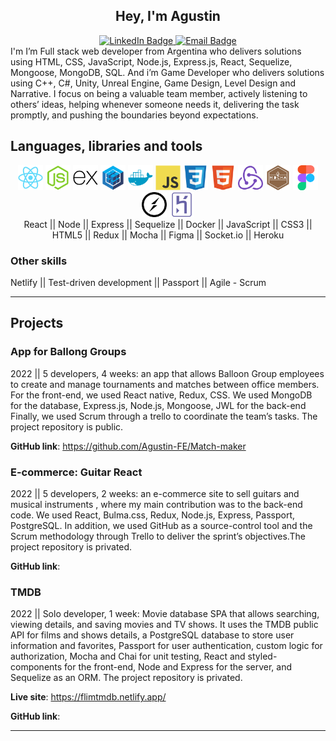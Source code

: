 <div align="center">

<h2>Hey, I'm Agustin </h2>

<div id="header" align="center">


<div id="badges">
<a href="https://www.linkedin.com/in/a-f-e/">
<img src="https://img.shields.io/badge/LinkedIn-blue?style=for-the-badge&logo=linkedin&logoColor=white" alt="LinkedIn Badge"/>
</a>
<a href="mailto:agustinporta2000@gmail.com">
<img src="https://img.shields.io/badge/email-red?logo=gmail&logoColor=white&style=for-the-badge" alt="Email Badge"/>
</a>
</div>
</div>


<div align="left">
I'm I’m Full stack web developer from Argentina who delivers solutions using HTML, CSS, JavaScript, Node.js, Express.js, React, Sequelize, Mongoose, MongoDB, SQL. And i’m Game Developer who delivers solutions using C++, C#, Unity, Unreal Engine, Game Design, Level Design and Narrative. I focus on being a valuable team member, actively listening to others’ ideas, helping whenever someone needs it, delivering the task promptly, and pushing the boundaries beyond expectations.

<br>
</div>

</div>

<h2>Languages, libraries and tools</h2>
<div align="center">
<img src="https://github.com/devicons/devicon/blob/master/icons/react/react-original.svg" title="React" alt="React" width="40" height="40"/>

<img src="https://github.com/devicons/devicon/blob/master/icons/nodejs/nodejs-plain.svg" title="Node.js" alt="Node.js" width="40" height="40"/>

<img src="https://github.com/devicons/devicon/blob/master/icons/express/express-original.svg" title="Express" alt="Express" width="40" height="40"/>

<img src="https://github.com/devicons/devicon/blob/master/icons/sequelize/sequelize-original.svg" title="Sequelize" alt="Sequelize" width="40" height="40"/>

<img src="https://github.com/devicons/devicon/blob/master/icons/docker/docker-plain.svg" title="Docker" alt="Docker" width="40" height="40"/>

<img src="https://github.com/devicons/devicon/blob/master/icons/javascript/javascript-original.svg" title="JavaScript" alt="JavaScript" width="40" height="40"/>

<img src="https://github.com/devicons/devicon/blob/master/icons/css3/css3-original.svg" title="CSS3" alt="CSS3" width="40" height="40"/>

<img src="https://github.com/devicons/devicon/blob/master/icons/html5/html5-original.svg" title="HTML5" alt="HTML5" width="40" height="40"/>

<img src="https://github.com/devicons/devicon/blob/master/icons/redux/redux-original.svg" title="Redux" alt="Redux" width="40" height="40"/>

<img src="https://github.com/devicons/devicon/blob/master/icons/mocha/mocha-plain.svg" title="Mocha" alt="Mocha" width="40" height="40"/>

<img src="https://github.com/devicons/devicon/blob/master/icons/figma/figma-original.svg" title="Figma" alt="Figma" width="40" height="40"/>

<img src="https://github.com/devicons/devicon/blob/master/icons/socketio/socketio-original.svg" title="Socket.io" alt="Socket.io" width="40" height="40"/>

<img src="https://github.com/devicons/devicon/blob/master/icons/heroku/heroku-original.svg" title="Heroku" alt="Heroku" width="40" height="40"/>
</div>

<div align="center">
React || Node || Express || Sequelize || Docker || JavaScript || CSS3 || HTML5 || Redux || Mocha || Figma || Socket.io || Heroku 
</div>

<h3>Other skills</h3>
<div >
 Netlify || Test-driven development || Passport || Agile - Scrum
</div>

---

<h2>Projects</h2>
<h3> App for Ballong Groups </h3>
2022 || 5 developers, 4 weeks: an app that allows Balloon Group employees to create and manage tournaments and matches between office members. For the front-end, we used React native, Redux, CSS. We used MongoDB for the database, Express.js, Node.js, Mongoose, JWL for the back-end
Finally, we used Scrum through a trello to coordinate the team’s tasks. The project repository is public.

**GitHub link**: https://github.com/Agustin-FE/Match-maker

<h3> E-commerce: Guitar React </h3>
2022 || 5 developers, 2 weeks: an e-commerce site to sell guitars and musical instruments , where my main contribution was to the back-end code. We used React, Bulma.css, Redux, Node.js, Express, Passport, PostgreSQL. In addition, we used GitHub as a source-control tool and the Scrum methodology through Trello to deliver the sprint’s objectives.The project repository is privated.

**GitHub link**: 

<h3> TMDB</h3>
2022 || Solo developer, 1 week: Movie database SPA that allows searching, viewing details, and saving movies and TV shows. It uses the TMDB public API for films and shows details, a PostgreSQL database to store user information and favorites, Passport for user authentication, custom logic for authorization, Mocha and Chai for unit testing, React and styled-components for the front-end, Node and Express for the server, and Sequelize as an ORM. The project repository is privated.

**Live site**: https://flimtmdb.netlify.app/

**GitHub link**: 

---

